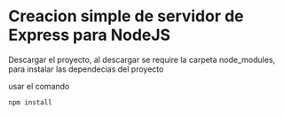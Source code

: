 # Creacion simple de servidor de Express para NodeJS

Descargar el proyecto, al descargar se require la carpeta node_modules, para instalar las dependecias del proyecto

usar el comando

```
npm install
```